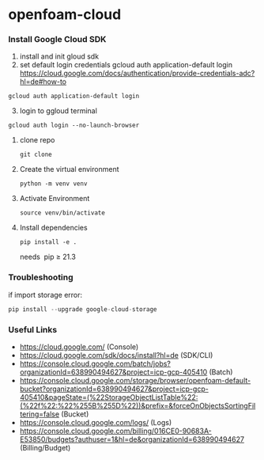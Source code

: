 # openfoam-cloud

### Install Google Cloud SDK

1. install and init gloud sdk
2. set default login credentials gcloud auth application-default login https://cloud.google.com/docs/authentication/provide-credentials-adc?hl=de#how-to

```shell
gcloud auth application-default login
```

3. login to ggloud terminal 

```shell 
gcloud auth login --no-launch-browser
```

1. clone repo

   ```shell
   git clone 
   ```

2. Create the virtual environment

   ```shell
   python -m venv venv
   ```

3. Activate Environment

   ```shell
   source venv/bin/activate
   ```

4. Install dependencies

   ```shell
   pip install -e .
   ```

   needs  pip ≥ 21.3


### Troubleshooting

if import storage error: 
```python
pip install --upgrade google-cloud-storage
```

### Useful Links

- https://cloud.google.com/ (Console)
- https://cloud.google.com/sdk/docs/install?hl=de  (SDK/CLI)
- https://console.cloud.google.com/batch/jobs?organizationId=638990494627&project=icp-gcp-405410 (Batch)
- https://console.cloud.google.com/storage/browser/openfoam-default-bucket?organizationId=638990494627&project=icp-gcp-405410&pageState=(%22StorageObjectListTable%22:(%22f%22:%22%255B%255D%22))&prefix=&forceOnObjectsSortingFiltering=false (Bucket)
- https://console.cloud.google.com/logs/ (Logs)
- https://console.cloud.google.com/billing/016CE0-90683A-E53850/budgets?authuser=1&hl=de&organizationId=638990494627 (Billing/Budget)
